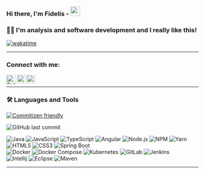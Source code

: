 ### Hi there, I'm Fidelis - <img src="https://media.giphy.com/media/hvRJCLFzcasrR4ia7z/giphy.gif" width="25px" height="25px">
### 🧔🏻 I'm analysis and software development and I really like this!
[![wakatime](https://wakatime.com/badge/user/f64b4287-ccd2-422f-a4b2-01e67f19827b.svg)](https://wakatime.com/@f64b4287-ccd2-422f-a4b2-01e67f19827b)
<!-- Spacer Horizontal -->
----------------------
### Connect with me:


<p>
<a href="mailto:fidelis.solucoes@gmail.com">
  <img align="left" alt="Fidelis | Gmail" width="25px" src="https://upload.wikimedia.org/wikipedia/commons/7/7e/Gmail_icon_%282020%29.svg" />
</a>

<a href="https://www.linkedin.com/in/fidelis-guimaraes/">
  <img align="left" alt="Fidelis Guimarães | LinkedIN" width="22px" src="https://www.freeiconspng.com/uploads/linkedin-logo-0.png" />
</a>

<a href="https://www.instagram.com/guimaraesfidelis">
  <img align="left" alt="Fidelis Guimarães | Instagram" width="22px" src="https://upload.wikimedia.org/wikipedia/commons/9/96/Instagram.svg" />
</a><br>
</p>

<!-- Spacer Horizontal -->
----------------------


### 🛠 Languages and Tools

<!-- Editors -->
<!-- java -->

  
[![Commitizen friendly](https://img.shields.io/badge/commitizen-friendly-brightgreen.svg)](http://commitizen.github.io/cz-cli/)
  
![GitHub last commit](https://img.shields.io/github/last-commit/fidelisfelipe/microservices)

![Java](https://img.shields.io/badge/-Java-000?&logo=Java&logoColor=007396)
![JavaScript](https://img.shields.io/badge/-JavaScript-000?&logo=JavaScript&logoColor=ddc508)
![TypeScript](https://img.shields.io/badge/-TypeScript-000?&logo=TypeScript&logoColor=007ACC)
![Angular](https://img.shields.io/badge/-Angular-000?&logo=Angular&logoColor=dd0031)
![Node.js](https://img.shields.io/badge/-Node.js-000?&logo=node.js&logoColor=339933)
![NPM](https://img.shields.io/badge/-NPM-000?&logo=npm&logoColor=CB3837)
![Yarn](https://img.shields.io/badge/-Yarn-000?&logo=yarn&logoColor=2C8EBB)
![HTML5](https://img.shields.io/badge/-HTML5-000?&logo=HTML5)
![CSS3](https://img.shields.io/badge/-CSS3-000?&logo=CSS3&logoColor=1572B6)
![Spring Boot](https://img.shields.io/badge/-Spring%20Boot-000?&logo=SpringBoot&logoColor=6DB33F)
<br>
![Docker](https://img.shields.io/badge/-Docker-000?&logo=Docker&logoColor=2496ED)
![Docker Compose](https://img.shields.io/badge/-Docker%20Compose-000?&logo=Docker&logoColor=2496ED)
![Kubernetes](https://img.shields.io/badge/-Kubernetes-000?&logo=Kubernetes&logoColor=326CE5)
![GitLab](https://img.shields.io/badge/-GitLab-000?&logo=GitLab&logoColor=FCA121)
![Jenkins](https://img.shields.io/badge/-Jenkins-000?&logo=Jenkins&logoColor=D24939)
<br>
![Intellij](https://img.shields.io/badge/-Intelij-000?&logo=IntelliJIDEA&logoColor=000000)
![Eclipse](https://img.shields.io/badge/-Eclipse-000?&logo=EclipseIDE&logoColor=2C2255)
![Maven](https://img.shields.io/badge/-Maven-000?&logo=ApacheMaven&logoColor=C71A36)



<!-- Spacer Horizontal -->
----------------------

</p>

[gmail]: mailto:fidelis.solucoes@gmail.com
[instagram]: https://instagram.com/guimaraesfidelis
[linkedin]: https://linkedin.com/in/fidelis-guimaraes




